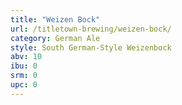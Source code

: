 ```yaml
---
title: "Weizen Bock"
url: /titletown-brewing/weizen-bock/
category: German Ale
style: South German-Style Weizenbock
abv: 10
ibu: 0
srm: 0
upc: 0
---
```


